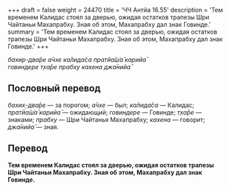 +++
draft = false
weight = 24470
title = 'ЧЧ Антйа 16.55'
description = 'Тем временем Калидас стоял за дверью, ожидая остатков трапезы Шри Чайтаньи Махапрабху. Зная об этом, Махапрабху дал знак Говинде.'
summary = 'Тем временем Калидас стоял за дверью, ожидая остатков трапезы Шри Чайтаньи Махапрабху. Зная об этом, Махапрабху дал знак Говинде.'
+++

_бахир-два̄ре а̄чхе ка̄лида̄са пратйа̄ш́а̄ карийа̄  
говиндере т̣ха̄ре прабху кахена джа̄нийа̄_

## Пословный перевод

_бахих̣_\-_два̄ре_ — за порогом; _а̄чхе_ — был; _ка̄лида̄са_ — Калидас; _пратйа̄ш́а̄_ _карийа̄_ — ожидающий; _говиндере_ — Говинде; _т̣ха̄ре_ — знаками; _прабху_ — Шри Чайтанья Махапрабху; _кахена_ — говорит; _джа̄нийа̄_ — зная.

## Перевод

**Тем временем Калидас стоял за дверью, ожидая остатков трапезы Шри Чайтаньи Махапрабху. Зная об этом, Махапрабху дал знак Говинде.**
